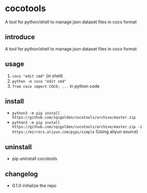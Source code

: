 # cocotools
A tool for python/shell to manage json dataset files in coco format

## introduce
A tool for python/shell to manage json dataset files in coco format

## usage
1. `coco "edit cmd"` (in shell)
2. `python -m coco "edit cmd"`
3. `from coco import COCO; ...` in python code

## install
- `python3 -m pip install https://github.com/zqigolden/cocotools/archive/master.zip`
- `python3 -m pip install https://github.com/zqigolden/cocotools/archive/master.zip -i https://mirrors.aliyun.com/pypi/simple` (Using aliyun source)

## uninstall
- pip uninstall cocotools

## changelog
- 0.1.0
    initialize the repo
